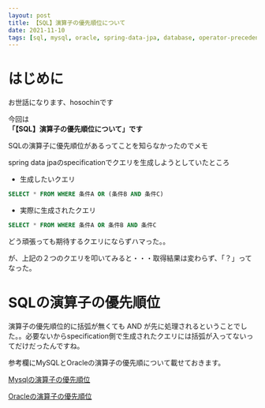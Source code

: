 ```yaml
---
layout: post
title: 【SQL】演算子の優先順位について
date: 2021-11-10
tags: [sql, mysql, oracle, spring-data-jpa, database, operator-precedence]
---
```


# はじめに

お世話になります、hosochinです

今回は  
**「【SQL】演算子の優先順位について」です**

SQLの演算子に優先順位があるってことを知らなかったのでメモ

spring data jpaのspecificationでクエリを生成しようとしていたところ

* 生成したいクエリ

```sql
SELECT * FROM WHERE 条件A OR (条件B AND 条件C)
```

* 実際に生成されたクエリ

```sql
SELECT * FROM WHERE 条件A OR 条件B AND 条件C
```

どう頑張っても期待するクエリにならずハマった。。

が、上記の２つのクエリを叩いてみると・・・取得結果は変わらず、「？」ってなった。

# SQLの演算子の優先順位

演算子の優先順位的に括弧が無くても AND が先に処理されるということでした。。必要ないからspecification側で生成されたクエリには括弧が入ってないってだけだったんですね。

参考欄にMySQLとOracleの演算子の優先順について載せておきます。

[Mysqlの演算子の優先順位](https://dev.mysql.com/doc/refman/5.6/ja/operator-precedence.html)

[Oracleの演算子の優先順位](https://docs.oracle.com/cd/E53235_01/server.761/es_eql/src/ceql_expr_precedence_rules.html)